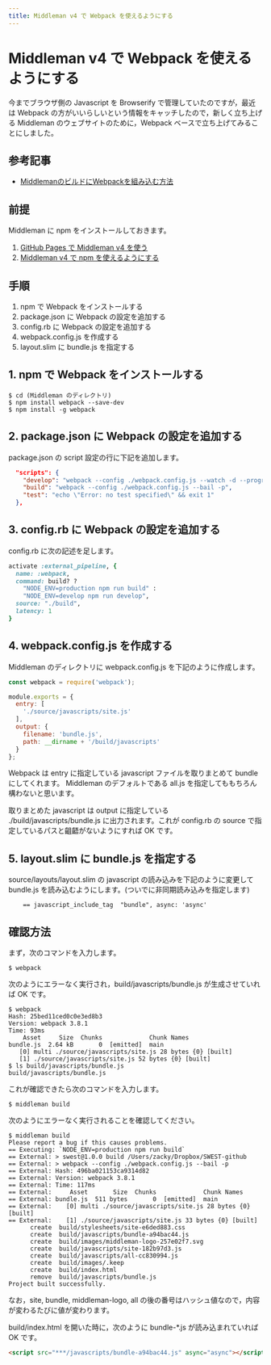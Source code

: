 ```yaml
---
title: Middleman v4 で Webpack を使えるようにする
---
```

# Middleman v4 で Webpack を使えるようにする

今までブラウザ側の Javascript を Browserify で管理していたのですが，最近は Webpack の方がいいらしいという情報をキャッチしたので，新しく立ち上げる Middleman のウェブサイトのために，Webpack ベースで立ち上げてみることにしました。

## 参考記事

* [MiddlemanのビルドにWebpackを組み込む方法](https://blog.leko.jp/post/how-to-use-webpack-with-middleman/)

## 前提

Middleman に npm をインストールしておきます。

1. [GitHub Pages で Middleman v4 を使う](https://zacky1972.github.io/tech/2017/11/04/middleman.html)
2. [Middleman v4 で npm を使えるようにする](https://zacky1972.github.io/tech/2017/11/11/01-middleman-npm.html)

## 手順

1. npm で Webpack をインストールする
2. package.json に Webpack の設定を追加する
3. config.rb に Webpack の設定を追加する
4. webpack.config.js を作成する
5. layout.slim に bundle.js を指定する

## 1. npm で Webpack をインストールする

```
$ cd (Middleman のディレクトリ)
$ npm install webpack --save-dev
$ npm install -g webpack
```

## 2. package.json に Webpack の設定を追加する

package.json の script 設定の行に下記を追加します。

```json
  "scripts": {
  	"develop": "webpack --config ./webpack.config.js --watch -d --progress --colors",
    "build": "webpack --config ./webpack.config.js --bail -p",
    "test": "echo \"Error: no test specified\" && exit 1"
  },
```

## 3. config.rb に Webpack の設定を追加する

config.rb に次の記述を足します。

```ruby
activate :external_pipeline, {
  name: :webpack,
  command: build? ?
    "NODE_ENV=production npm run build" :
    "NODE_ENV=develop npm run develop",
  source: "./build",
  latency: 1
}
```

## 4. webpack.config.js を作成する

Middleman のディレクトリに webpack.config.js を下記のように作成します。

```javascript
const webpack = require('webpack');

module.exports = {
  entry: [
    './source/javascripts/site.js'
  ],
  output: {
    filename: 'bundle.js',
    path: __dirname + '/build/javascripts'
  }
};
```

Webpack は entry に指定している javascript ファイルを取りまとめて bundle にしてくれます。 Middleman のデフォルトである all.js を指定してももちろん構わないと思います。

取りまとめた javascript は output に指定している ./build/javascripts/bundle.js に出力されます。これが config.rb の source で指定しているパスと齟齬がないようにすれば OK です。

## 5. layout.slim に bundle.js を指定する

source/layouts/layout.slim の javascript の読み込みを下記のように変更して bundle.js を読み込むようにします。(ついでに非同期読み込みを指定します)

```slim
    == javascript_include_tag  "bundle", async: 'async'
```

## 確認方法

まず，次のコマンドを入力します。

```
$ webpack
```

次のようにエラーなく実行され，build/javascripts/bundle.js が生成させていれば OK です。

```
$ webpack
Hash: 25bed11ced0c0e3ed8b3
Version: webpack 3.8.1
Time: 93ms
    Asset     Size  Chunks             Chunk Names
bundle.js  2.64 kB       0  [emitted]  main
   [0] multi ./source/javascripts/site.js 28 bytes {0} [built]
   [1] ./source/javascripts/site.js 52 bytes {0} [built]
$ ls build/javascripts/bundle.js 
build/javascripts/bundle.js
```

これが確認できたら次のコマンドを入力します。

```
$ middleman build
```

次のようにエラーなく実行されることを確認してください。

```
$ middleman build
Please report a bug if this causes problems.
== Executing: `NODE_ENV=production npm run build`
== External: > swest@1.0.0 build /Users/zacky/Dropbox/SWEST-github
== External: > webpack --config ./webpack.config.js --bail -p
== External: Hash: 496ba021153ca9314d82
== External: Version: webpack 3.8.1
== External: Time: 117ms
== External:     Asset       Size  Chunks             Chunk Names
== External: bundle.js  511 bytes       0  [emitted]  main
== External:    [0] multi ./source/javascripts/site.js 28 bytes {0} [built]
== External:    [1] ./source/javascripts/site.js 33 bytes {0} [built]
      create  build/stylesheets/site-e6ded883.css
      create  build/javascripts/bundle-a94bac44.js
      create  build/images/middleman-logo-257e02f7.svg
      create  build/javascripts/site-182b97d3.js
      create  build/javascripts/all-cc830994.js
      create  build/images/.keep
      create  build/index.html
      remove  build/javascripts/bundle.js
Project built successfully.
```

なお，site, bundle, middleman-logo, all の後の番号はハッシュ値なので，内容が変わるたびに値が変わります。

build/index.html を開いた時に，次のように bundle-\*.js が読み込まれていれば OK です。

```html
<script src="***/javascripts/bundle-a94bac44.js" async="async"></script>
```

